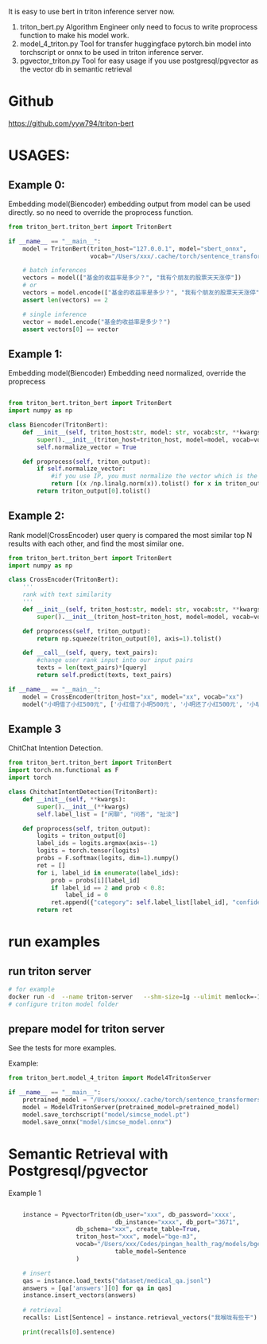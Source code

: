 It is easy to use bert in triton inference server now.

1. triton_bert.py 
Algorithm Engineer only need to focus to write proprocess function to make his model work.
2. model_4_triton.py
Tool for transfer huggingface pytorch.bin model into torchscript or onnx to be used in triton inference server.
3. pgvector_triton.py
Tool for easy usage if you use postgresql/pgvector as the vector db in semantic retrieval

# Github
https://github.com/yyw794/triton-bert

# USAGES:
## Example 0:
Embedding model(Biencoder)
embedding output from model can be used directly.
so no need to override the proprocess function.

```python
from triton_bert.triton_bert import TritonBert

if __name__ == "__main__":
    model = TritonBert(triton_host="127.0.0.1", model="sbert_onnx", 
                       vocab="/Users/xxx/.cache/torch/sentence_transformers/sentence-transformers_all-MiniLM-L6-v2")

    # batch inferences
    vectors = model(["基金的收益率是多少？", "我有个朋友的股票天天涨停"])
    # or
    vectors = model.encode(["基金的收益率是多少？", "我有个朋友的股票天天涨停"])
    assert len(vectors) == 2

    # single inference
    vector = model.encode("基金的收益率是多少？")
    assert vectors[0] == vector
```

## Example 1:
Embedding model(Biencoder)
Embedding need normalized, override the proprecess
```python

from triton_bert.triton_bert import TritonBert
import numpy as np

class Biencoder(TritonBert):
    def __init__(self, triton_host:str, model: str, vocab:str, **kwargs):
        super().__init__(triton_host=triton_host, model=model, vocab=vocab, **kwargs)
        self.normalize_vector = True

    def proprocess(self, triton_output):
        if self.normalize_vector:
            #if you use IP, you must normalize the vector which is the same as cosine
            return [(x /np.linalg.norm(x)).tolist() for x in triton_output[0]]
        return triton_output[0].tolist()
```

## Example 2:
Rank model(CrossEncoder)
user query is compared the most similar top N results with each other, and find the most similar one.
```python
from triton_bert.triton_bert import TritonBert
import numpy as np

class CrossEncoder(TritonBert):
    '''
    rank with text similarity
    '''
    def __init__(self, triton_host:str, model: str, vocab:str, **kwargs):
        super().__init__(triton_host=triton_host, model=model, vocab=vocab, **kwargs)

    def proprocess(self, triton_output):
        return np.squeeze(triton_output[0], axis=1).tolist()

    def __call__(self, query, text_pairs):
        #change user rank input into our input pairs
        texts = len(text_pairs)*[query]
        return self.predict(texts, text_pairs)

if __name__ == "__main__":
    model = CrossEncoder(triton_host="xx", model="xx", vocab="xx")
    model("小明借了小红500元", ['小红借了小明500元', '小明还了小红500元', '小明借了小红400元'])
```

## Example 3
ChitChat Intention Detection.
```python
from triton_bert.triton_bert import TritonBert
import torch.nn.functional as F
import torch

class ChitchatIntentDetection(TritonBert):
    def __init__(self, **kwargs):
        super().__init__(**kwargs)
        self.label_list = ["闲聊", "问答", "扯淡"]

    def proprocess(self, triton_output):
        logits = triton_output[0]
        label_ids = logits.argmax(axis=-1)
        logits = torch.tensor(logits)
        probs = F.softmax(logits, dim=1).numpy()
        ret = []
        for i, label_id in enumerate(label_ids):
            prob = probs[i][label_id]
            if label_id == 2 and prob < 0.8:
                label_id = 0
            ret.append({"category": self.label_list[label_id], "confidence": float(prob)})
        return ret


```

# run examples
## run triton server
```bash
# for example
docker run -d  --name triton-server   --shm-size=1g --ulimit memlock=-1 --ulimit stack=67108864  --rm -p 8000:8000 -p 8001:8001 -p 8002:8002 -v /home/xxxx/triton_models:/models  nvcr.io/nvidia/tritonserver::22.08-py3 tritonserver --model-repository=/models  --model-control-mode=poll  --exit-on-error=false --log-verbose 1
# configure triton model folder
```
## prepare model for triton server
See the tests for more examples.

Example:
```python
from triton_bert.model_4_triton import Model4TritonServer

if __name__ == "__main__":
    pretrained_model = "/Users/xxxxx/.cache/torch/sentence_transformers/simcse-chinese-roberta-wwm-ext"
    model = Model4TritonServer(pretrained_model=pretrained_model)
    model.save_torchscript("model/simcse_model.pt")
    model.save_onnx("model/simcse_model.onnx")

```

# Semantic Retrieval with Postgresql/pgvector
Example 1
```python

    instance = PgvectorTriton(db_user="xxx", db_password='xxxx',
                              db_instance="xxxx", db_port="3671",
                   db_schema="xxx", create_table=True,
                   triton_host="xxx", model="bge-m3",
                   vocab="/Users/xxx/Codes/pingan_health_rag/models/bge-m3",
                              table_model=Sentence
                   )

    # insert
    qas = instance.load_texts("dataset/medical_qa.jsonl")
    answers = [qa['answers'][0] for qa in qas]
    instance.insert_vectors(answers)
    
    # retrieval
    recalls: List[Sentence] = instance.retrieval_vectors("我喉咙有些干")

    print(recalls[0].sentence)
```

